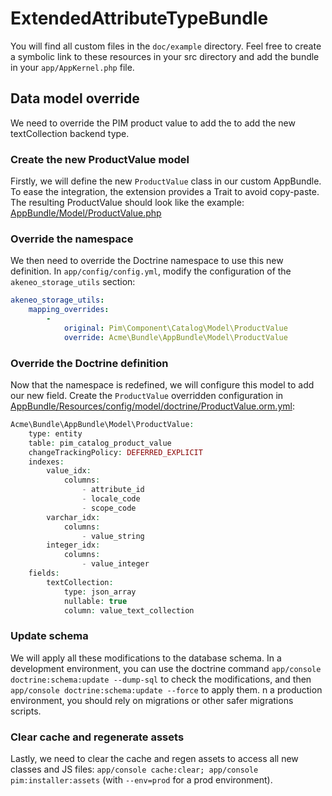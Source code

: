 # ExtendedAttributeTypeBundle

You will find all custom files in the `doc/example` directory.
Feel free to create a symbolic link to these resources in your src directory and add the bundle in your `app/AppKernel.php` file.

## Data model override
We need to override the PIM product value to add the to add the new textCollection backend type.

### Create the new ProductValue model
Firstly, we will define the new `ProductValue` class in our custom AppBundle. To ease the integration,
the extension provides a Trait to avoid copy-paste.
The resulting ProductValue should look like the example: [AppBundle/Model/ProductValue.php](example/Pim/Bundle/ExtendedCeBundle/Model/ProductValue.php)

### Override the namespace
We then need to override the Doctrine namespace to use this new definition.
In `app/config/config.yml`, modify the configuration of the `akeneo_storage_utils` section:

```yml
akeneo_storage_utils:
    mapping_overrides:
        -
            original: Pim\Component\Catalog\Model\ProductValue
            override: Acme\Bundle\AppBundle\Model\ProductValue
```

### Override the Doctrine definition
Now that the namespace is redefined, we will configure this model to add our new field.
Create the `ProductValue` overridden configuration in [AppBundle/Resources/config/model/doctrine/ProductValue.orm.yml](example/Pim/Bundle/ExtendedCeBundle/Resources/config/model/doctrine/ProductValue.orm.yml):

```php
Acme\Bundle\AppBundle\Model\ProductValue:
    type: entity
    table: pim_catalog_product_value
    changeTrackingPolicy: DEFERRED_EXPLICIT
    indexes:
        value_idx:
            columns:
                - attribute_id
                - locale_code
                - scope_code
        varchar_idx:
            columns:
                - value_string
        integer_idx:
            columns:
                - value_integer
    fields:
        textCollection:
            type: json_array
            nullable: true
            column: value_text_collection
```

### Update schema
We will apply all these modifications to the database schema. In a development environment, you can use the
doctrine command `app/console doctrine:schema:update --dump-sql` to check the modifications, 
and then `app/console doctrine:schema:update --force` to apply them. n a production environment, 
you should rely on migrations or other safer migrations scripts. 

### Clear cache and regenerate assets
Lastly, we need to clear the cache and regen assets to access all new classes and JS files: 
`app/console cache:clear; app/console pim:installer:assets` (with `--env=prod` for a prod environment).
